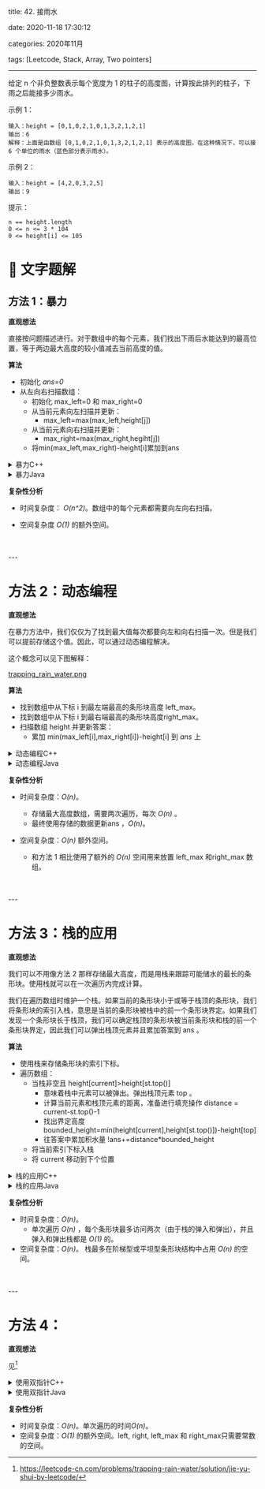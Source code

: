 title: 42. 接雨水

date: 2020-11-18 17:30:12

categories: 2020年11月

tags: [Leetcode, Stack, Array, Two pointers]

---

给定 n 个非负整数表示每个宽度为 1 的柱子的高度图，计算按此排列的柱子，下雨之后能接多少雨水。


<!-- more -->

 

示例 1：


    
    输入：height = [0,1,0,2,1,0,1,3,2,1,2,1]
    输出：6
    解释：上面是由数组 [0,1,0,2,1,0,1,3,2,1,2,1] 表示的高度图，在这种情况下，可以接 6 个单位的雨水（蓝色部分表示雨水）。 
示例 2：
    
    输入：height = [4,2,0,3,2,5]
    输出：9
 

提示：
    
    n == height.length
    0 <= n <= 3 * 104
    0 <= height[i] <= 105


# 📖 文字题解

## 方法 1：暴力

**直观想法**

直接按问题描述进行。对于数组中的每个元素，我们找出下雨后水能达到的最高位置，等于两边最大高度的较小值减去当前高度的值。

**算法**

* 初始化 *ans=0*
* 从左向右扫描数组：
  + 初始化 max_left=0 和 max_right=0
  + 从当前元素向左扫描并更新：
    * max_left=max(max_left,height[j]) 
  + 从当前元素向右扫描并更新：
    * max_right=max(max_right,hegiht[j])
  + 将min(max_left,max_right)-height[i]累加到ans

<details>
    <summary>暴力C++</summary>

```C++ [Solution 1]
int trap(vector<int>& height)
{
    int ans = 0;
    int size = height.size();
    for (int i = 1; i < size - 1; i++) {
        int max_left = 0, max_right = 0;
        for (int j = i; j >= 0; j--) { //Search the left part for max bar size
            max_left = max(max_left, height[j]);
        }
        for (int j = i; j < size; j++) { //Search the right part for max bar size
            max_right = max(max_right, height[j]);
        }
        ans += min(max_left, max_right) - height[i];
    }
    return ans;
}
```

</details>
<details>
    <summary>暴力Java</summary>


```Java [Solution 1]
public int trap(int[] height) {
    int ans = 0;
    int size = height.length;
    for (int i = 1; i < size - 1; i++) {
        int max_left = 0, max_right = 0;
        for (int j = i; j >= 0; j--) { //Search the left part for max bar size
            max_left = Math.max(max_left, height[j]);
        }
        for (int j = i; j < size; j++) { //Search the right part for max bar size
            max_right = Math.max(max_right, height[j]);
        }
        ans += Math.min(max_left, max_right) - height[i];
    }
    return ans;
}
```

</details>

**复杂性分析**

* 时间复杂度： *O(n^2)*。数组中的每个元素都需要向左向右扫描。

* 空间复杂度 *O(1)* 的额外空间。
<br />
<br />
---

# 方法 2：动态编程

**直观想法**

在暴力方法中，我们仅仅为了找到最大值每次都要向左和向右扫描一次。但是我们可以提前存储这个值。因此，可以通过动态编程解决。

这个概念可以见下图解释：

[trapping_rain_water.png](https://pic.leetcode-cn.com/53ab7a66023039ed4dce42b709b4997d2ba0089077912d39a0b31d3572a55d0b-trapping_rain_water.png)


**算法**

* 找到数组中从下标 i 到最左端最高的条形块高度 left_max。
* 找到数组中从下标 i 到最右端最高的条形块高度right_max。
* 扫描数组 height  并更新答案：
	+ 累加 min(max_left[i],max_right[i])-height[i] 到 *ans* 上

<details>
    <summary>动态编程C++</summary>

```C++ [Solution 1]
int trap(vector<int>& height)
{
    if (height == null)
        return 0;
    int ans = 0;
    int size = height.size();
    vector<int> left_max(size), right_max(size);
    left_max[0] = height[0];
    for (int i = 1; i < size; i++) {
        left_max[i] = max(height[i], left_max[i - 1]);
    }
    right_max[size - 1] = height[size - 1];
    for (int i = size - 2; i >= 0; i--) {
        right_max[i] = max(height[i], right_max[i + 1]);
    }
    for (int i = 1; i < size - 1; i++) {
        ans += min(left_max[i], right_max[i]) - height[i];
    }
    return ans;
}
```
</details>
<details>
    <summary>动态编程Java</summary>

```Java [Solution 1]
public int trap(int[] height) {
    if (height == null || height.length == 0)
        return 0;
    int ans = 0;
    int size = height.length;
    int[] left_max = new int[size];
    int[] right_max = new int[size];
    left_max[0] = height[0];
    for (int i = 1; i < size; i++) {
        left_max[i] = Math.max(height[i], left_max[i - 1]);
    }
    right_max[size - 1] = height[size - 1];
    for (int i = size - 2; i >= 0; i--) {
        right_max[i] = Math.max(height[i], right_max[i + 1]);
    }
    for (int i = 1; i < size - 1; i++) {
        ans += Math.min(left_max[i], right_max[i]) - height[i];
    }
    return ans;
}
```

</details>

**复杂性分析**

* 时间复杂度：*O(n)*。
	+ 存储最大高度数组，需要两次遍历，每次 *O(n)* 。
	+ 最终使用存储的数据更新ans ，*O(n)*。

* 空间复杂度：*O(n)* 额外空间。
	+ 和方法 1 相比使用了额外的 *O(n)* 空间用来放置 left_max 和right_max 数组。
<br />
<br />
---

# 方法 3：栈的应用

**直观想法**

我们可以不用像方法 2 那样存储最大高度，而是用栈来跟踪可能储水的最长的条形块。使用栈就可以在一次遍历内完成计算。

我们在遍历数组时维护一个栈。如果当前的条形块小于或等于栈顶的条形块，我们将条形块的索引入栈，意思是当前的条形块被栈中的前一个条形块界定。如果我们发现一个条形块长于栈顶，我们可以确定栈顶的条形块被当前条形块和栈的前一个条形块界定，因此我们可以弹出栈顶元素并且累加答案到 ans  。

**算法**

* 使用栈来存储条形块的索引下标。
* 遍历数组：
	+ 当栈非空且 height[current]>height[st.top()]
		* 意味着栈中元素可以被弹出。弹出栈顶元素 top 。
		* 计算当前元素和栈顶元素的距离，准备进行填充操作 distance = current-st.top()-1
		* 找出界定高度
		bounded_height=min(height[current],height[st.top()])-height[top]
		* 往答案中累加积水量 !ans+=distance*bounded_height
	+ 将当前索引下标入栈
	+ 将 current  移动到下个位置

<details>
    <summary>栈的应用C++</summary>

```C++ [Solution 1]
int trap(vector<int>& height)
{
    int ans = 0, current = 0;
    stack<int> st;
    while (current < height.size()) {
        while (!st.empty() && height[current] > height[st.top()]) {
            int top = st.top();
            st.pop();
            if (st.empty())
                break;
            int distance = current - st.top() - 1;
            int bounded_height = min(height[current], height[st.top()]) - height[top];
            ans += distance * bounded_height;
        }
        st.push(current++);
    }
    return ans;
}
```
</details>
<details>
    <summary>栈的应用Java</summary>

```Java [Solution 1]
public int trap(int[] height) {
    int ans = 0, current = 0;
    Deque<Integer> stack = new LinkedList<Integer>();
    while (current < height.length) {
        while (!stack.isEmpty() && height[current] > height[stack.peek()]) {
            int top = stack.pop();
            if (stack.isEmpty())
                break;
            int distance = current - stack.peek() - 1;
            int bounded_height = Math.min(height[current], height[stack.peek()]) - height[top];
            ans += distance * bounded_height;
        }
        stack.push(current++);
    }
    return ans;
}
```


</details>

**复杂性分析**

* 时间复杂度：*O(n)*。
	+ 单次遍历 *O(n)* ，每个条形块最多访问两次（由于栈的弹入和弹出），并且弹入和弹出栈都是 *O(1)* 的。
* 空间复杂度：*O(n)*。 栈最多在阶梯型或平坦型条形块结构中占用 *O(n)* 的空间。
<br />
<br />
---

# 方法 4：

**直观想法**

见[^1]

<details>
    <summary>使用双指针C++</summary>


```C++ [Solution 1]
int trap(vector<int>& height)
{
    int left = 0, right = height.size() - 1;
    int ans = 0;
    int left_max = 0, right_max = 0;
    while (left < right) {
        if (height[left] < height[right]) {
            height[left] >= left_max ? (left_max = height[left]) : ans += (left_max - height[left]);
            ++left;
        }
        else {
            height[right] >= right_max ? (right_max = height[right]) : ans += (right_max - height[right]);
            --right;
        }
    }
    return ans;
}
```
</details>
<details>
    <summary>使用双指针Java</summary>

```Java [Solution 1]
public int trap(int[] height) {
    int left = 0, right = height.length - 1;
    int ans = 0;
    int left_max = 0, right_max = 0;
    while (left < right) {
        if (height[left] < height[right]) {
            if (height[left] >= left_max) {
                left_max = height[left];
            } else {
                ans += (left_max - height[left]);
            }
            ++left;
        } else {
            if (height[right] >= right_max) {
                right_max = height[right];
            } else {
                ans += (right_max - height[right]);
            }
            --right;
        }
    }
    return ans;
}
```


</details>

**复杂性分析**

* 时间复杂度：*O(n)*。单次遍历的时间*O(n)*。
* 空间复杂度：*O(1)* 的额外空间。left, right, left_max  和 right_max只需要常数的空间。


[^1]:https://leetcode-cn.com/problems/trapping-rain-water/solution/jie-yu-shui-by-leetcode/